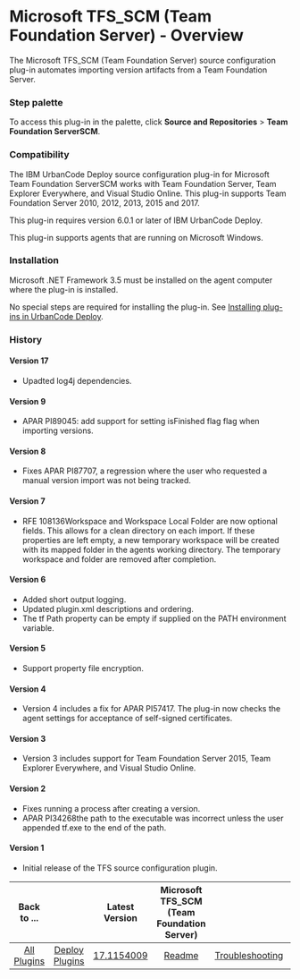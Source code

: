 
# Microsoft TFS_SCM (Team Foundation Server) - Overview

The Microsoft TFS\_SCM (Team Foundation Server) source configuration plug-in automates importing version artifacts from a Team Foundation Server.


### Step palette

To access this plug-in in the palette, click **Source and Repositories** > **Team Foundation ServerSCM**.

### Compatibility

The IBM UrbanCode Deploy source configuration plug-in for Microsoft Team Foundation ServerSCM works with Team Foundation Server, Team Explorer Everywhere, and Visual Studio Online. This plug-in supports Team Foundation Server 2010, 2012, 2013, 2015 and 2017.

This plug-in requires version 6.0.1 or later of IBM UrbanCode Deploy.

This plug-in supports agents that are running on Microsoft Windows.

### Installation

Microsoft .NET Framework 3.5 must be installed on the agent computer where the plug-in is installed.

No special steps are required for installing the plug-in. See [Installing plug-ins in UrbanCode Deploy](https://community.ibm.com/community/user/wasdevops/blogs/laurel-dickson-bull1/2022/06/13/install-plugins "Installing plug-ins in UrbanCode Deploy").

### History

#### Version 17

* Upadted log4j dependencies.


#### Version 9

* APAR PI89045: add support for setting isFinished flag flag when importing versions.

#### Version 8

* Fixes APAR PI87707, a regression where the user who requested a manual version import was not being tracked.

#### Version 7

* RFE 108136Workspace and Workspace Local Folder are now optional fields. This allows for a clean directory on each import. If these properties are left empty, a new temporary workspace will be created with its mapped folder in the agents working directory. The temporary workspace and folder are removed after completion.

#### Version 6

* Added short output logging.
* Updated plugin.xml descriptions and ordering.
* The tf Path property can be empty if supplied on the PATH environment variable.

#### Version 5

* Support property file encryption.

#### Version 4

* Version 4 includes a fix for APAR PI57417. The plug-in now checks the agent settings for acceptance of self-signed certificates.

#### Version 3

* Version 3 includes support for Team Foundation Server 2015, Team Explorer Everywhere, and Visual Studio Online.

#### Version 2

* Fixes running a process after creating a version.
* APAR PI34268the path to the executable was incorrect unless the user appended tf.exe to the end of the path.

#### Version 1

* Initial release of the TFS source configuration plugin.

|Back to ...||Latest Version|Microsoft TFS_SCM (Team Foundation Server) |||||
| :---: | :---: | :---: | :---: | :---: | :---: | :---: | :---: |
|[All Plugins](../../index.md)|[Deploy Plugins](../README.md)|[17.1154009](https://raw.githubusercontent.com/UrbanCode/IBM-UCD-PLUGINS/main/files/TFS_SCM-SourceConfig/ucd-TFS_SCM-SourceConfig-17.1154009.zip)|[Readme](README.md)|[Troubleshooting](troubleshooting.md)|[Settings](settings.md)|[Usage](usage.md)|[Downloads](downloads.md)|
